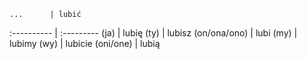     ...      | lubić
 :---------- | :---------
(ja)         | lubię
(ty)         | lubisz
(on/ona/ono) | lubi
(my)         | lubimy
(wy)         | lubicie
(oni/one)    | lubią
